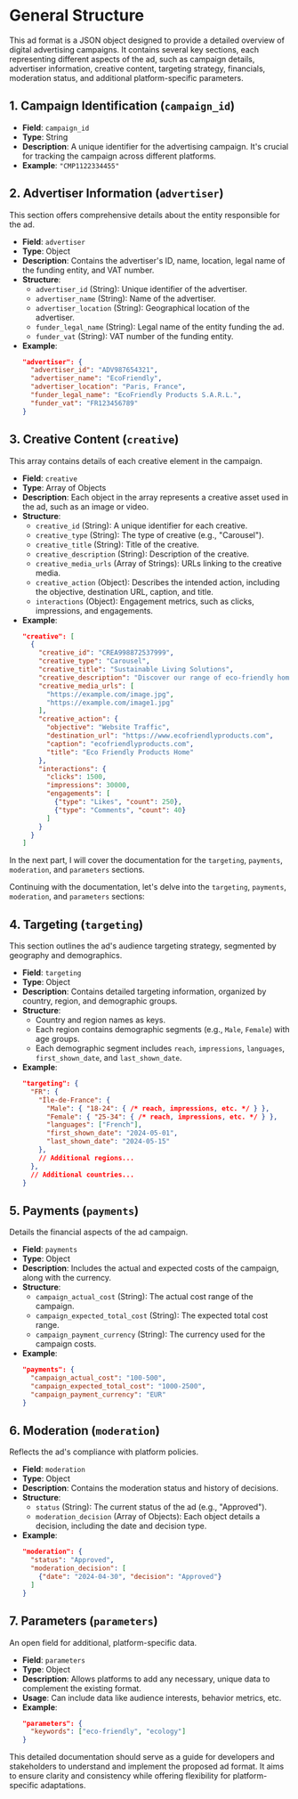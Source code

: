 # General Structure
This ad format is a JSON object designed to provide a detailed overview of digital advertising campaigns. It contains several key sections, each representing different aspects of the ad, such as campaign details, advertiser information, creative content, targeting strategy, financials, moderation status, and additional platform-specific parameters.

## 1. Campaign Identification (`campaign_id`)
- **Field**: `campaign_id`
- **Type**: String
- **Description**: A unique identifier for the advertising campaign. It's crucial for tracking the campaign across different platforms.
- **Example**: `"CMP1122334455"`

## 2. Advertiser Information (`advertiser`)
This section offers comprehensive details about the entity responsible for the ad.

- **Field**: `advertiser`
- **Type**: Object
- **Description**: Contains the advertiser's ID, name, location, legal name of the funding entity, and VAT number.
- **Structure**:
  - `advertiser_id` (String): Unique identifier of the advertiser.
  - `advertiser_name` (String): Name of the advertiser.
  - `advertiser_location` (String): Geographical location of the advertiser.
  - `funder_legal_name` (String): Legal name of the entity funding the ad.
  - `funder_vat` (String): VAT number of the funding entity.
- **Example**:
  ```json
  "advertiser": {
    "advertiser_id": "ADV987654321",
    "advertiser_name": "EcoFriendly",
    "advertiser_location": "Paris, France",
    "funder_legal_name": "EcoFriendly Products S.A.R.L.",
    "funder_vat": "FR123456789"
  }
  ```

## 3. Creative Content (`creative`)
This array contains details of each creative element in the campaign.

- **Field**: `creative`
- **Type**: Array of Objects
- **Description**: Each object in the array represents a creative asset used in the ad, such as an image or video.
- **Structure**:
  - `creative_id` (String): A unique identifier for each creative.
  - `creative_type` (String): The type of creative (e.g., "Carousel").
  - `creative_title` (String): Title of the creative.
  - `creative_description` (String): Description of the creative.
  - `creative_media_urls` (Array of Strings): URLs linking to the creative media.
  - `creative_action` (Object): Describes the intended action, including the objective, destination URL, caption, and title.
  - `interactions` (Object): Engagement metrics, such as clicks, impressions, and engagements.
- **Example**:
  ```json
  "creative": [
    {
      "creative_id": "CREA998872537999",
      "creative_type": "Carousel",
      "creative_title": "Sustainable Living Solutions",
      "creative_description": "Discover our range of eco-friendly home products.",
      "creative_media_urls": [
        "https://example.com/image.jpg",
        "https://example.com/image1.jpg"
      ],
      "creative_action": {
        "objective": "Website Traffic",
        "destination_url": "https://www.ecofriendlyproducts.com",
        "caption": "ecofriendlyproducts.com",
        "title": "Eco Friendly Products Home"
      },
      "interactions": {
        "clicks": 1500,
        "impressions": 30000,
        "engagements": [
          {"type": "Likes", "count": 250},
          {"type": "Comments", "count": 40}
        ]
      }
    }
  ]
  ```

In the next part, I will cover the documentation for the `targeting`, `payments`, `moderation`, and `parameters` sections.

Continuing with the documentation, let's delve into the `targeting`, `payments`, `moderation`, and `parameters` sections:

## 4. Targeting (`targeting`)
This section outlines the ad's audience targeting strategy, segmented by geography and demographics.

- **Field**: `targeting`
- **Type**: Object
- **Description**: Contains detailed targeting information, organized by country, region, and demographic groups.
- **Structure**:
  - Country and region names as keys.
  - Each region contains demographic segments (e.g., `Male`, `Female`) with age groups.
  - Each demographic segment includes `reach`, `impressions`, `languages`, `first_shown_date`, and `last_shown_date`.
- **Example**:
  ```json
  "targeting": {
    "FR": {
      "Île-de-France": {
        "Male": { "18-24": { /* reach, impressions, etc. */ } },
        "Female": { "25-34": { /* reach, impressions, etc. */ } },
        "languages": ["French"],
        "first_shown_date": "2024-05-01",
        "last_shown_date": "2024-05-15"
      },
      // Additional regions...
    },
    // Additional countries...
  }
  ```

## 5. Payments (`payments`)
Details the financial aspects of the ad campaign.

- **Field**: `payments`
- **Type**: Object
- **Description**: Includes the actual and expected costs of the campaign, along with the currency.
- **Structure**:
  - `campaign_actual_cost` (String): The actual cost range of the campaign.
  - `campaign_expected_total_cost` (String): The expected total cost range.
  - `campaign_payment_currency` (String): The currency used for the campaign costs.
- **Example**:
  ```json
  "payments": {
    "campaign_actual_cost": "100-500",
    "campaign_expected_total_cost": "1000-2500",
    "campaign_payment_currency": "EUR"
  }
  ```

## 6. Moderation (`moderation`)
Reflects the ad's compliance with platform policies.

- **Field**: `moderation`
- **Type**: Object
- **Description**: Contains the moderation status and history of decisions.
- **Structure**:
  - `status` (String): The current status of the ad (e.g., "Approved").
  - `moderation_decision` (Array of Objects): Each object details a decision, including the date and decision type.
- **Example**:
  ```json
  "moderation": {
    "status": "Approved",
    "moderation_decision": [
      {"date": "2024-04-30", "decision": "Approved"}
    ]
  }
  ```

## 7. Parameters (`parameters`)
An open field for additional, platform-specific data.

- **Field**: `parameters`
- **Type**: Object
- **Description**: Allows platforms to add any necessary, unique data to complement the existing format.
- **Usage**: Can include data like audience interests, behavior metrics, etc.
- **Example**:
  ```json
  "parameters": {
    "keywords": ["eco-friendly", "ecology"]
  }
  ```

This detailed documentation should serve as a guide for developers and stakeholders to understand and implement the proposed ad format. It aims to ensure clarity and consistency while offering flexibility for platform-specific adaptations.
